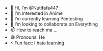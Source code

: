 - 👋 Hi, I’m @Nutifafa447
- 👀 I’m interested in Anime
- 🌱 I’m currently learning Pentesting
- 💞️ I’m looking to collaborate on Everything
- 📫 How to reach me ...
- 😄 Pronouns: He 
- ⚡ Fun fact: I hate learning

<!---
Nutifafa447/Nutifafa447 is a ✨ special ✨ repository because its `README.md` (this file) appears on your GitHub profile.
You can click the Preview link to take a look at your changes.
--->
